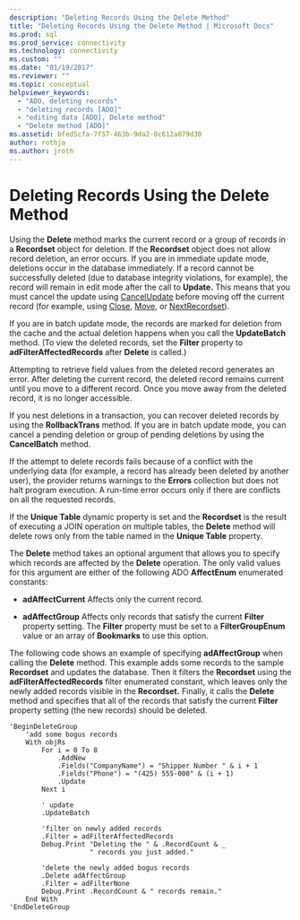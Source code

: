 ```yaml
---
description: "Deleting Records Using the Delete Method"
title: "Deleting Records Using the Delete Method | Microsoft Docs"
ms.prod: sql
ms.prod_service: connectivity
ms.technology: connectivity
ms.custom: ""
ms.date: "01/19/2017"
ms.reviewer: ""
ms.topic: conceptual
helpviewer_keywords: 
  - "ADO, deleting records"
  - "deleting records [ADO]"
  - "editing data [ADO], Delete method"
  - "Delete method [ADO]"
ms.assetid: bfed5cfa-7f57-463b-9da2-0c612a079d30
author: rothja
ms.author: jroth
---
```

# Deleting Records Using the Delete Method
Using the **Delete** method marks the current record or a group of records in a **Recordset** object for deletion. If the **Recordset** object does not allow record deletion, an error occurs. If you are in immediate update mode, deletions occur in the database immediately. If a record cannot be successfully deleted (due to database integrity violations, for example), the record will remain in edit mode after the call to **Update.** This means that you must cancel the update using [CancelUpdate](../../../ado/reference/ado-api/cancelupdate-method-ado.md) before moving off the current record (for example, using [Close](../../../ado/reference/ado-api/close-method-ado.md), [Move](../../../ado/reference/ado-api/move-method-ado.md), or [NextRecordset](../../../ado/reference/ado-api/nextrecordset-method-ado.md)).  
  
 If you are in batch update mode, the records are marked for deletion from the cache and the actual deletion happens when you call the **UpdateBatch** method. (To view the deleted records, set the **Filter** property to **adFilterAffectedRecords** after **Delete** is called.)  
  
 Attempting to retrieve field values from the deleted record generates an error. After deleting the current record, the deleted record remains current until you move to a different record. Once you move away from the deleted record, it is no longer accessible.  
  
 If you nest deletions in a transaction, you can recover deleted records by using the **RollbackTrans** method. If you are in batch update mode, you can cancel a pending deletion or group of pending deletions by using the **CancelBatch** method.  
  
 If the attempt to delete records fails because of a conflict with the underlying data (for example, a record has already been deleted by another user), the provider returns warnings to the **Errors** collection but does not halt program execution. A run-time error occurs only if there are conflicts on all the requested records.  
  
 If the **Unique Table** dynamic property is set and the **Recordset** is the result of executing a JOIN operation on multiple tables, the **Delete** method will delete rows only from the table named in the **Unique Table** property.  
  
 The **Delete** method takes an optional argument that allows you to specify which records are affected by the **Delete** operation. The only valid values for this argument are either of the following ADO **AffectEnum** enumerated constants:  
  
-   **adAffectCurrent** Affects only the current record.  
  
-   **adAffectGroup** Affects only records that satisfy the current **Filter** property setting. The **Filter** property must be set to a **FilterGroupEnum** value or an array of **Bookmarks** to use this option.  
  
 The following code shows an example of specifying **adAffectGroup** when calling the **Delete** method. This example adds some records to the sample **Recordset** and updates the database. Then it filters the **Recordset** using the **adFilterAffectedRecords** filter enumerated constant, which leaves only the newly added records visible in the **Recordset.** Finally, it calls the **Delete** method and specifies that all of the records that satisfy the current **Filter** property setting (the new records) should be deleted.  
  
```  
'BeginDeleteGroup  
    'add some bogus records  
    With objRs  
        For i = 0 To 8  
            .AddNew  
            .Fields("CompanyName") = "Shipper Number " & i + 1  
            .Fields("Phone") = "(425) 555-000" & (i + 1)  
            .Update  
        Next i  
  
        ' update  
        .UpdateBatch  
  
        'filter on newly added records  
        .Filter = adFilterAffectedRecords  
        Debug.Print "Deleting the " & .RecordCount & _  
                    " records you just added."  
  
        'delete the newly added bogus records  
        .Delete adAffectGroup  
        .Filter = adFilterNone  
        Debug.Print .RecordCount & " records remain."  
    End With  
'EndDeleteGroup  
```
